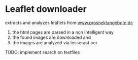 # Leaflet downloader

extracts and analyzes leaflets from www.prospektangebote.de
  1. the html pages are parsed in a non intelligent way
  1. the found images are downloaded and
  1. the images are analyzed via tesseract ocr
 
TODO: implement search on textfiles

